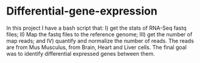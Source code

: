 # Differential-gene-expression
In this project I have a bash script that: I) get the stats of RNA-Seq fastq files; II) Map the fastq files to the reference genome; III) get the number of map reads; and IV) quantify and normalize the number of reads. The reads are from Mus Musculus, from Brain, Heart and Liver cells.  The final goal was to identify differential expressed genes between them.  
